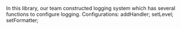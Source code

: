 In this library, our team constructed logging system which has several functions to configure logging.
Configurations:
addHandler;
setLevel;
setFormatter;